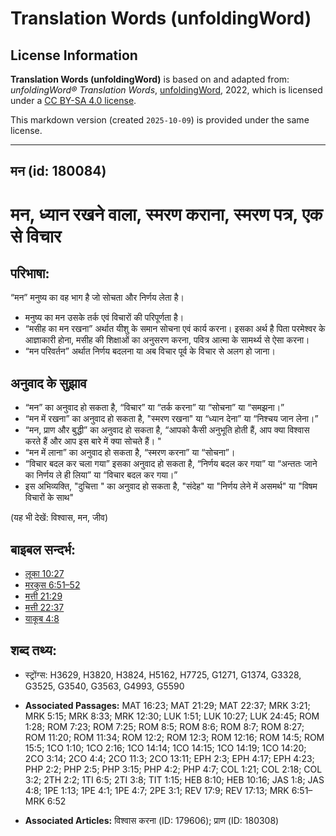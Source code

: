 # Translation Words (unfoldingWord)

## License Information

**Translation Words (unfoldingWord)** is based on and adapted from: _unfoldingWord® Translation Words_, [unfoldingWord](https://unfoldingword.org/utw), 2022, which is licensed under a [CC BY-SA 4.0 license](https://creativecommons.org/licenses/by-sa/4.0/legalcode.en).

This markdown version (created `2025-10-09`) is provided under the same license.



--------------------------------

## मन (id: 180084)

मन, ध्यान रखने वाला, स्मरण कराना, स्मरण पत्र, एक से विचार
=========================================================

परिभाषा:
--------

“मन” मनुष्य का वह भाग है जो सोचता और निर्णय लेता है।

* मनुष्य का मन उसके तर्क एवं विचारों की परिपूर्णता है।
* “मसीह का मन रखना” अर्थात यीशु के समान सोचना एवं कार्य करना। इसका अर्थ है पिता परमेश्वर के आज्ञाकारी होना, मसीह की शिक्षाओं का अनुसरण करना, पवित्र आत्मा के सामर्थ्य से ऐसा करना।
* “मन परिवर्तन” अर्थात निर्णय बदलना या अब विचार पूर्व के विचार से अलग हो जाना।

अनुवाद के सुझाव
---------------

* “मन” का अनुवाद हो सकता है, “विचार” या “तर्क करना” या “सोचना” या “समझना।”
* “मन में रखना” का अनुवाद हो सकता है, "स्मरण रखना" या “ध्यान देना” या “निश्चय जान लेना।”
* “मन, प्राण और बुद्धी” का अनुवाद हो सकता है, “आपको कैसी अनुभूति होती हैं, आप क्या विश्वास करते हैं और आप इस बारे में क्या सोचते हैं। "
* “मन में लाना” का अनुवाद हो सकता है, “स्मरण करना” या “सोचना”।
* “विचार बदल कर चला गया” इसका अनुवाद हो सकता है, “निर्णय बदल कर गया” या “अन्ततः जाने का निर्णय ले ही लिया” या “विचार बदल कर गया।”
* इस अभिव्यक्ति, "दुचित्ता " का अनुवाद हो सकता है, "संदेह" या "निर्णय लेने में असमर्थ" या "विषम विचारों के साथ"

(यह भी देखें: विश्वास, मन, जीव)

बाइबल सन्दर्भ:
--------------

* [लूका 10:27](https://ref.ly/Luke10:27)
* [मरकुस 6:51–52](https://ref.ly/Mark6:51-Mark6:52)
* [मत्ती 21:29](https://ref.ly/Matt21:29)
* [मत्ती 22:37](https://ref.ly/Matt22:37)
* [याकूब 4:8](https://ref.ly/INVALID)

शब्द तथ्य:
----------

* स्ट्रोंग्स: H3629, H3820, H3824, H5162, H7725, G1271, G1374, G3328, G3525, G3540, G3563, G4993, G5590

* **Associated Passages:** MAT 16:23; MAT 21:29; MAT 22:37; MRK 3:21; MRK 5:15; MRK 8:33; MRK 12:30; LUK 1:51; LUK 10:27; LUK 24:45; ROM 1:28; ROM 7:23; ROM 7:25; ROM 8:5; ROM 8:6; ROM 8:7; ROM 8:27; ROM 11:20; ROM 11:34; ROM 12:2; ROM 12:3; ROM 12:16; ROM 14:5; ROM 15:5; 1CO 1:10; 1CO 2:16; 1CO 14:14; 1CO 14:15; 1CO 14:19; 1CO 14:20; 2CO 3:14; 2CO 4:4; 2CO 11:3; 2CO 13:11; EPH 2:3; EPH 4:17; EPH 4:23; PHP 2:2; PHP 2:5; PHP 3:15; PHP 4:2; PHP 4:7; COL 1:21; COL 2:18; COL 3:2; 2TH 2:2; 1TI 6:5; 2TI 3:8; TIT 1:15; HEB 8:10; HEB 10:16; JAS 1:8; JAS 4:8; 1PE 1:13; 1PE 4:1; 1PE 4:7; 2PE 3:1; REV 17:9; REV 17:13; MRK 6:51–MRK 6:52
* **Associated Articles:** विश्वास करना (ID: 179606); प्राण (ID: 180308)

